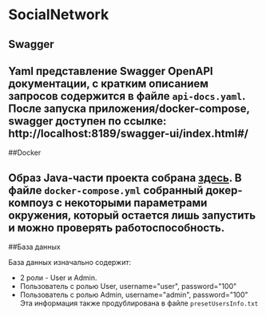# SocialNetwork

## Swagger
Yaml представление Swagger OpenAPI документации, с кратким описанием запросов содержится в файле `api-docs.yaml`.
После запуска приложения/docker-compose, swagger доступен по ссылке: http://localhost:8189/swagger-ui/index.html#/
----
##Docker

Образ Java-части проекта собрана [здесь](https://hub.docker.com/repository/docker/kattsyn/socialnet_back_java/general).
В файле `docker-compose.yml` собранный докер-компоуз с некоторыми параметрами окружения, который остается лишь запустить и можно проверять работоспособность.
----
##База данных

База данных изначально содержит:
- 2 роли - User и Admin.
- Пользователь с ролью User, username="user", password="100"
- Пользователь с ролью Admin, username="admin", password="100"
Эта информация также продублирована в файле `presetUsersInfo.txt`
